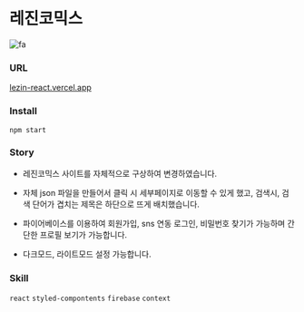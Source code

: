 # 레진코믹스
![fa](https://user-images.githubusercontent.com/91578173/174974462-8a286bb2-2638-4809-bdb8-9f6f333e741b.png)

### URL
[lezin-react.vercel.app](https://lezin-react.vercel.app/)

### Install
    npm start

### Story
- 레진코믹스 사이트를 자체적으로 구상하여 변경하였습니다. 

- 자체 json 파일을 만들어서 클릭 시 세부페이지로 이동할 수 있게 했고, 검색시, 검색 단어가 겹치는 제목은 하단으로 뜨게 배치했습니다. 

- 파이어베이스를 이용하여 회원가입, sns 연동 로그인, 비밀번호 찾기가 가능하며 간단한 프로필 보기가 가능합니다.

- 다크모드, 라이트모드 설정 가능합니다.


### Skill
`react` `styled-compontents` `firebase` `context`

